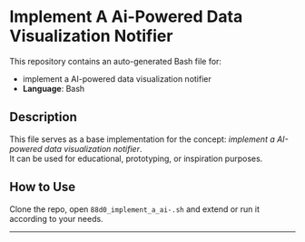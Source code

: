 # Implement A Ai-Powered Data Visualization Notifier

This repository contains an auto-generated Bash file for:

- implement a AI-powered data visualization notifier
- **Language**: Bash

## Description

This file serves as a base implementation for the concept: *implement a AI-powered data visualization notifier*.  
It can be used for educational, prototyping, or inspiration purposes.

## How to Use

Clone the repo, open `88d0_implement_a_ai-.sh` and extend or run it according to your needs.

---


